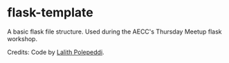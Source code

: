 flask-template
==============

A basic flask file structure. Used during the AECC's Thursday Meetup flask workshop.

Credits:
Code by [Lalith Polepeddi](http://code.tutsplus.com/tutorials/an-introduction-to-pythons-flask-framework--net-28822).
